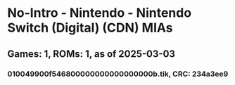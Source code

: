 # No-Intro - Nintendo - Nintendo Switch (Digital) (CDN) MIAs
## Games: 1, ROMs: 1, as of 2025-03-03

### 010049900f546800000000000000000b.tik, CRC: 234a3ee9
